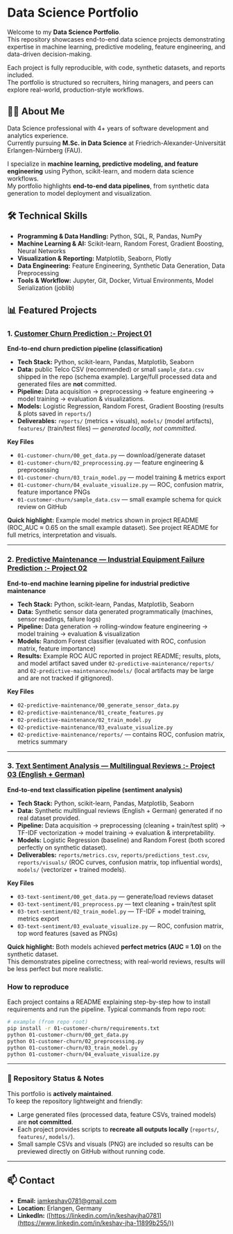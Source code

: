 # Data Science Portfolio

Welcome to my **Data Science Portfolio**.  
This repository showcases end-to-end data science projects demonstrating expertise in machine learning, predictive modeling, feature engineering, and data-driven decision-making.  

Each project is fully reproducible, with code, synthetic datasets, and reports included.  
The portfolio is structured so recruiters, hiring managers, and peers can explore real-world, production-style workflows.

## 👨‍💻 About Me
Data Science professional with 4+ years of software development and analytics experience.  
Currently pursuing **M.Sc. in Data Science** at Friedrich-Alexander-Universität Erlangen-Nürnberg (FAU).  

I specialize in **machine learning, predictive modeling, and feature engineering** using Python, scikit-learn, and modern data science workflows.  
My portfolio highlights **end-to-end data pipelines**, from synthetic data generation to model deployment and visualization.  

## 🛠️ Technical Skills
- **Programming & Data Handling:** Python, SQL, R, Pandas, NumPy  
- **Machine Learning & AI:** Scikit-learn, Random Forest, Gradient Boosting, Neural Networks  
- **Visualization & Reporting:** Matplotlib, Seaborn, Plotly  
- **Data Engineering:** Feature Engineering, Synthetic Data Generation, Data Preprocessing  
- **Tools & Workflow:** Jupyter, Git, Docker, Virtual Environments, Model Serialization (joblib)  

## 📊 Featured Projects

### 1. [Customer Churn Prediction :- Project 01](01-customer-churn/)
**End-to-end churn prediction pipeline (classification)**  
- **Tech Stack:** Python, scikit-learn, Pandas, Matplotlib, Seaborn  
- **Data:** public Telco CSV (recommended) or small `sample_data.csv` shipped in the repo (schema example). Large/full processed data and generated files are **not** committed.  
- **Pipeline:** Data acquisition → preprocessing → feature engineering → model training → evaluation & visualizations.  
- **Models:** Logistic Regression, Random Forest, Gradient Boosting (results & plots saved in `reports/`)  
- **Deliverables:** `reports/` (metrics + visuals), `models/` (model artifacts), `features/` (train/test files) — *generated locally, not committed*.

**Key Files**
- `01-customer-churn/00_get_data.py` — download/generate dataset  
- `01-customer-churn/02_preprocessing.py` — feature engineering & preprocessing  
- `01-customer-churn/03_train_model.py` — model training & metrics export  
- `01-customer-churn/04_evaluate_visualize.py` — ROC, confusion matrix, feature importance PNGs  
- `01-customer-churn/sample_data.csv` — small example schema for quick review on GitHub

**Quick highlight:** Example model metrics shown in project README (ROC_AUC ≈ 0.65 on the small example dataset). See project README for full metrics, interpretation and visuals.

---

### 2. [Predictive Maintenance — Industrial Equipment Failure Prediction  :- Project 02](02-predictive-maintenance/)
**End-to-end machine learning pipeline for industrial predictive maintenance**  
- **Tech Stack:** Python, scikit-learn, Pandas, Matplotlib, Seaborn  
- **Data:** Synthetic sensor data generated programmatically (machines, sensor readings, failure logs)  
- **Pipeline:** Data generation → rolling-window feature engineering → model training → evaluation & visualization  
- **Models:** Random Forest classifier (evaluated with ROC, confusion matrix, feature importance)  
- **Results:** Example ROC AUC reported in project README; results, plots, and model artifact saved under `02-predictive-maintenance/reports/` and `02-predictive-maintenance/models/` (local artifacts may be large and are not tracked if gitignored).

**Key Files**
- `02-predictive-maintenance/00_generate_sensor_data.py`  
- `02-predictive-maintenance/01_create_features.py`  
- `02-predictive-maintenance/02_train_model.py`  
- `02-predictive-maintenance/03_evaluate_visualize.py`  
- `02-predictive-maintenance/reports/` — contains ROC, confusion matrix, metrics summary

---

### 3. [Text Sentiment Analysis — Multilingual Reviews  :- Project 03 (English + German)](03-text-sentiment/)
**End-to-end text classification pipeline (sentiment analysis)**  
- **Tech Stack:** Python, scikit-learn, Pandas, Matplotlib, Seaborn  
- **Data:** Synthetic multilingual reviews (English + German) generated if no real dataset provided.  
- **Pipeline:** Data acquisition → preprocessing (cleaning + train/test split) → TF-IDF vectorization → model training → evaluation & interpretability.  
- **Models:** Logistic Regression (baseline) and Random Forest (both scored perfectly on synthetic dataset).  
- **Deliverables:** `reports/metrics.csv`, `reports/predictions_test.csv`, `reports/visuals/` (ROC curves, confusion matrix, top influential words), `models/` (vectorizer + trained models).

**Key Files**
- `03-text-sentiment/00_get_data.py` — generate/load reviews dataset  
- `03-text-sentiment/01_preprocess.py` — text cleaning + train/test split  
- `03-text-sentiment/02_train_model.py` — TF-IDF + model training, metrics export  
- `03-text-sentiment/03_evaluate_visualize.py` — ROC, confusion matrix, top word features (saved as PNGs)

**Quick highlight:** Both models achieved **perfect metrics (AUC = 1.0)** on the synthetic dataset.  
This demonstrates pipeline correctness; with real-world reviews, results will be less perfect but more realistic.


### How to reproduce 
Each project contains a README explaining step-by-step how to install requirements and run the pipeline. Typical commands from repo root:

```bash
# example (from repo root)
pip install -r 01-customer-churn/requirements.txt
python 01-customer-churn/00_get_data.py
python 01-customer-churn/02_preprocessing.py
python 01-customer-churn/03_train_model.py
python 01-customer-churn/04_evaluate_visualize.py
```

---

### 🚀 Repository Status & Notes

This portfolio is **actively maintained**.  
To keep the repository lightweight and friendly:

- Large generated files (processed data, feature CSVs, trained models) are **not committed**.  
- Each project provides scripts to **recreate all outputs locally** (`reports/`, `features/`, `models/`).  
- Small sample CSVs and visuals (PNG) are included so results can be previewed directly on GitHub without running code.  

---

## 📫 Contact
- **Email:** iamkeshav0781@gmail.com  
- **Location:** Erlangen, Germany  
- **LinkedIn:** ([https://linkedin.com/in/keshavjha0781](https://www.linkedin.com/in/keshav-jha-11899b255/))  

